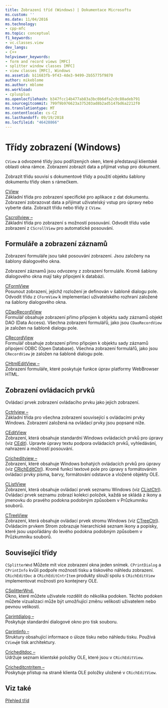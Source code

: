 ```yaml
---
title: Zobrazení tříd (Windows) | Dokumentace Microsoftu
ms.custom: ''
ms.date: 11/04/2016
ms.technology:
- cpp-mfc
ms.topic: conceptual
f1_keywords:
- vc.classes.view
dev_langs:
- C++
helpviewer_keywords:
- form and record views [MFC]
- splitter window classes [MFC]
- view classes [MFC], Windows
ms.assetid: b11683fb-9f43-4de3-9499-2b55775f9870
author: mikeblome
ms.author: mblome
ms.workload:
- cplusplus
ms.openlocfilehash: b347fcc14b477ab83a3bc0b6dfa2c0c80adeb791
ms.sourcegitcommit: 799f9b976623a375203ad8b2ad5147bd6a2212f0
ms.translationtype: MT
ms.contentlocale: cs-CZ
ms.lasthandoff: 09/19/2018
ms.locfileid: "46428866"
---
```

# <a name="view-classes-windows"></a>Třídy zobrazení (Windows)

`CView` a odvozené třídy jsou podřízených oken, které představují klientské oblasti okna rámce. Zobrazení zobrazit data a přijímat vstup pro dokument.

Zobrazit třídu souvisí s dokumentové třídy a použití objektu šablony dokumentu třídy oken s rámečkem.

[CView](../mfc/reference/cview-class.md)<br/>
Základní třída pro zobrazení specifické pro aplikace z dat dokumentu. Zobrazení zobrazovat data a přijímat uživatelský vstup pro úpravy nebo vyberte data. Zobrazit třídu nebo třídy z `CView`.

[Cscrollview –](../mfc/reference/cscrollview-class.md)<br/>
Základní třída pro zobrazení s možností posouvání. Odvodit třídu vaše zobrazení z `CScrollView` pro automatické posouvání.

## <a name="form-and-record-views"></a>Formuláře a zobrazení záznamů

Zobrazení formuláře jsou také posouvání zobrazení. Jsou založeny na šablony dialogového okna.

Zobrazení záznamů jsou odvozeny z zobrazení formuláře. Kromě šablony dialogového okna mají taky připojení k databázi.

[CFormView](../mfc/reference/cformview-class.md)<br/>
Posunout zobrazení, jejichž rozložení je definován v šabloně dialogu pole. Odvodit třídu z `CFormView` k implementaci uživatelského rozhraní založené na šablony dialogového okna.

[CDaoRecordView](../mfc/reference/cdaorecordview-class.md)<br/>
Formulář obsahuje zobrazení přímo připojen k objektu sady záznamů objekt DAO (Data Access). Všechna zobrazení formulářů, jako jsou `CDaoRecordView` je založen na šabloně dialogu pole.

[CRecordView](../mfc/reference/crecordview-class.md)<br/>
Formulář obsahuje zobrazení přímo připojen k objektu sady záznamů připojení ODBC (Open Database). Všechna zobrazení formulářů, jako jsou `CRecordView` je založen na šabloně dialogu pole.

[CHtmlEditView –](../mfc/reference/chtmleditview-class.md)<br/>
Zobrazení formuláře, které poskytuje funkce úprav platformy WebBrowser HTML.

## <a name="control-views"></a>Zobrazení ovládacích prvků

Ovládací prvek zobrazení ovládacího prvku jako jejich zobrazení.

[Cctrlview –](../mfc/reference/cctrlview-class.md)<br/>
Základní třída pro všechna zobrazení související s ovládacími prvky Windows. Zobrazení založená na ovládací prvky jsou popsané níže.

[CEditView](../mfc/reference/ceditview-class.md)<br/>
Zobrazení, která obsahuje standardní Windows ovládacích prvků pro úpravy (viz [CEdit](../mfc/reference/cedit-class.md)). Upravte úpravy textu podpora ovládacích prvků, vyhledávání, nahrazení a možností posouvání.

[Cricheditview –](../mfc/reference/cricheditview-class.md)<br/>
Zobrazení, které obsahuje Windows bohatých ovládacích prvků pro úpravy (viz [CRichEditCtrl](../mfc/reference/cricheditctrl-class.md)). Kromě funkcí textové pole pro úpravy s formátováním ovládací prvky písma, barvy, formátování odstavce a vložené objekty OLE.

[CListView](../mfc/reference/clistview-class.md)<br/>
Zobrazení, která obsahuje ovládací prvek seznamu Windows (viz [CListCtrl](../mfc/reference/clistctrl-class.md)). Ovládací prvek seznamu zobrazí kolekci položek, každá se skládá z ikony a jmenovku do pravého podokna podobným způsobem v Průzkumníku souborů.

[CTreeView](../mfc/reference/ctreeview-class.md)<br/>
Zobrazení, která obsahuje ovládací prvek stromu Windows (viz [CTreeCtrl](../mfc/reference/ctreectrl-class.md)). Ovládacím prvkem Strom zobrazuje hierarchické seznam ikony a popisky, které jsou uspořádány do levého podokna podobným způsobem v Průzkumníku souborů.

## <a name="related-classes"></a>Související třídy

`CSplitterWnd` Můžete mít více zobrazení okna jeden snímek. `CPrintDialog` a `CPrintInfo` kvůli podpoře možnosti tisku a tiskového náhledu zobrazení. `CRichEditDoc` a `CRichEditCntrItem` produkty slouží spolu s `CRichEditView` implementovat možnosti pro kontejnery OLE.

[CSplitterWnd.](../mfc/reference/csplitterwnd-class.md)<br/>
Okno, které můžete uživatele rozdělit do několika podoken. Těchto podoken můžete vizualizaci může být umožňující změnu velikosti uživatelem nebo pevnou velikostí.

[Cprintdialog –](../mfc/reference/cprintdialog-class.md)<br/>
Poskytuje standardní dialogové okno pro tisk souboru.

[Cprintinfo –](../mfc/reference/cprintinfo-structure.md)<br/>
Struktury obsahující informace o úloze tisku nebo náhledu tisku. Používá `CView`je tisk architektury.

[Cricheditdoc –](../mfc/reference/cricheditdoc-class.md)<br/>
Udržuje seznam klientské položky OLE, které jsou v `CRichEditView`.

[Cricheditcntritem –](../mfc/reference/cricheditcntritem-class.md)<br/>
Poskytuje přístup na straně klienta OLE položky uložené v `CRichEditView`.

## <a name="see-also"></a>Viz také

[Přehled tříd](../mfc/class-library-overview.md)

